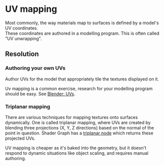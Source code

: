 # UV mapping

Most commonly, the way materials map to surfaces is defined by a model's UV coordinates.  
These coordinates are authored in a modelling program. This is often called "UV unwrapping".  

## Resolution
### Authoring your own UVs
Author UVs for the model that appropriately tile the textures displayed on it.  

Uv mapping is a common exercise, research for your modelling program should be easy. See [Blender: UVs](https://docs.blender.org/manual/en/latest/modeling/meshes/uv/index.html).

### Triplanar mapping

There are various techniques for mapping textures onto surfaces dynamically. One is called triplanar mapping, where UVs are created by blending three projections (X, Y, Z directions) based on the normal of the point in question. Shader Graph has a [triplanar node](https://docs.unity3d.com/Packages/com.unity.shadergraph@latest/index.html?subfolder=/manual/Triplanar-Node.html) which returns these projected UVs.

UV mapping is cheaper as it's baked into the geometry, but it doesn't respond to dynamic situations like object scaling, and requires manual authoring.
